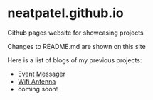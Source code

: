 # neatpatel.github.io
Github pages website for showcasing projects

Changes to README.md are shown on this site

Here is a list of blogs of my previous projects:
- [Event Messager](https://neatpatel.github.io/eventMessager)
- [Wifi Antenna](https://neatpatel.github.io/wifi-antenna)
- coming soon!
